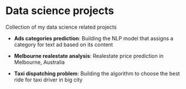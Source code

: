 # Data science projects
Collection of my data science related projects

 - **Ads categories prediction**: Building the NLP model that assigns a category for text ad based on its content

- **Melbourne realestate analysis**: Realestate price prediction in Melbourne, Australia

- **Taxi dispatching problem**: Building the algorithm to choose the best ride for taxi driver in big city
